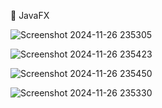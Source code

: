 🔗 JavaFX


![Screenshot 2024-11-26 235305](https://github.com/user-attachments/assets/af46d157-e6bf-430f-9d12-93aec52eae5d)


![Screenshot 2024-11-26 235423](https://github.com/user-attachments/assets/3dbf8a8b-7f56-4ed5-8e22-d40a7f3cd31d)


![Screenshot 2024-11-26 235450](https://github.com/user-attachments/assets/3da76c94-d9d2-4955-b4e5-830d6aeb7139)


![Screenshot 2024-11-26 235330](https://github.com/user-attachments/assets/aaf883b1-3daf-4f89-bd75-d60ad043473a)
